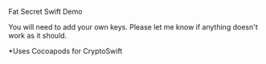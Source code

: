 Fat Secret Swift Demo

You will need to add your own keys. Please let me know if anything doesn't work as it should.

*Uses Cocoapods for CryptoSwift
